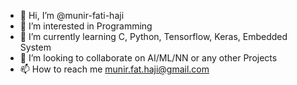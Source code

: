 - 👋 Hi, I’m @munir-fati-haji
- 👀 I’m interested in Programming
- 🌱 I’m currently learning C, Python, Tensorflow, Keras, Embedded System
- 💞️ I’m looking to collaborate on AI/ML/NN or any other Projects
- 📫 How to reach me munir.fat.haji@gmail.com

<!---
munir-fati-haji/munir-fati-haji is a ✨ special ✨ repository because its `README.md` (this file) appears on your GitHub profile.
You can click the Preview link to take a look at your changes.
--->
